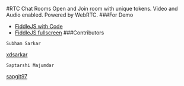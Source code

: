 #RTC Chat Rooms
Open and Join room with unique tokens. Video and Audio enabled. Powered by WebRTC.
###For Demo
* [FiddleJS  with Code](https://jsfiddle.net/xdsarkar/cb5hysg8/5/)
* [FiddleJS fullscreen](https://jsfiddle.net/xdsarkar/cb5hysg8/5/show/)
###Contributors
```
Subham Sarkar
```
[xdsarkar](https://github.com/xdsarkar)
```
Saptarshi Majumdar
```
[sapgit97](https://github.com/sapgit97)
